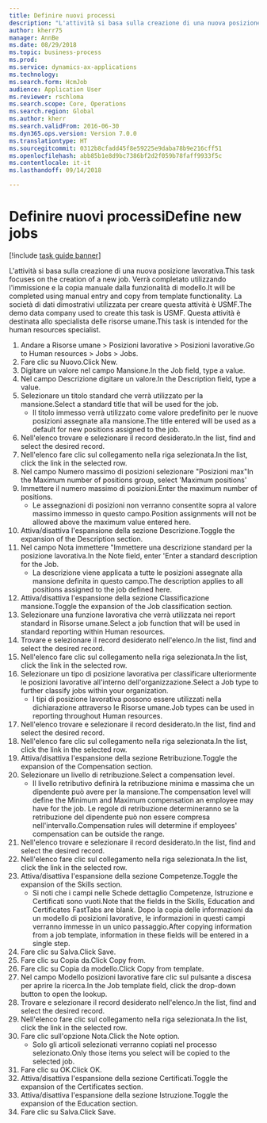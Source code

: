 ```yaml
--- 
title: Definire nuovi processi
description: "L'attività si basa sulla creazione di una nuova posizione lavorativa."
author: kherr75
manager: AnnBe
ms.date: 08/29/2018
ms.topic: business-process
ms.prod: 
ms.service: dynamics-ax-applications
ms.technology: 
ms.search.form: HcmJob
audience: Application User
ms.reviewer: rschloma
ms.search.scope: Core, Operations
ms.search.region: Global
ms.author: kherr
ms.search.validFrom: 2016-06-30
ms.dyn365.ops.version: Version 7.0.0
ms.translationtype: HT
ms.sourcegitcommit: 0312b8cfadd45f8e59225e9daba78b9e216cff51
ms.openlocfilehash: abb85b1e8d9bc7386bf2d2f059b78faff9933f5c
ms.contentlocale: it-it
ms.lasthandoff: 09/14/2018

---
```

# <a name="define-new-jobs"></a><span data-ttu-id="92847-103">Definire nuovi processi</span><span class="sxs-lookup"><span data-stu-id="92847-103">Define new jobs</span></span>

[!include [task guide banner](../../includes/task-guide-banner.md)]

<span data-ttu-id="92847-104">L'attività si basa sulla creazione di una nuova posizione lavorativa.</span><span class="sxs-lookup"><span data-stu-id="92847-104">This task focuses on the creation of a new job.</span></span> <span data-ttu-id="92847-105">Verrà completato utilizzando l'immissione e la copia manuale dalla funzionalità di modello.</span><span class="sxs-lookup"><span data-stu-id="92847-105">It will be completed using manual entry and copy from template functionality.</span></span> <span data-ttu-id="92847-106">La società di dati dimostrativi utilizzata per creare questa attività è USMF.</span><span class="sxs-lookup"><span data-stu-id="92847-106">The demo data company used to create this task is USMF.</span></span> <span data-ttu-id="92847-107">Questa attività è destinata allo specialista delle risorse umane.</span><span class="sxs-lookup"><span data-stu-id="92847-107">This task is intended for the human resources specialist.</span></span>

1. <span data-ttu-id="92847-108">Andare a Risorse umane > Posizioni lavorative > Posizioni lavorative.</span><span class="sxs-lookup"><span data-stu-id="92847-108">Go to Human resources > Jobs > Jobs.</span></span>
2. <span data-ttu-id="92847-109">Fare clic su Nuovo.</span><span class="sxs-lookup"><span data-stu-id="92847-109">Click New.</span></span>
3. <span data-ttu-id="92847-110">Digitare un valore nel campo Mansione.</span><span class="sxs-lookup"><span data-stu-id="92847-110">In the Job field, type a value.</span></span>
4. <span data-ttu-id="92847-111">Nel campo Descrizione digitare un valore.</span><span class="sxs-lookup"><span data-stu-id="92847-111">In the Description field, type a value.</span></span>
5. <span data-ttu-id="92847-112">Selezionare un titolo standard che verrà utilizzato per la mansione.</span><span class="sxs-lookup"><span data-stu-id="92847-112">Select a standard title that will be used for the job.</span></span> 
    * <span data-ttu-id="92847-113">Il titolo immesso verrà utilizzato come valore predefinito per le nuove posizioni assegnate alla mansione.</span><span class="sxs-lookup"><span data-stu-id="92847-113">The title entered will be used as a default for new positions assigned to the job.</span></span>  
6. <span data-ttu-id="92847-114">Nell'elenco trovare e selezionare il record desiderato.</span><span class="sxs-lookup"><span data-stu-id="92847-114">In the list, find and select the desired record.</span></span>
7. <span data-ttu-id="92847-115">Nell'elenco fare clic sul collegamento nella riga selezionata.</span><span class="sxs-lookup"><span data-stu-id="92847-115">In the list, click the link in the selected row.</span></span>
8. <span data-ttu-id="92847-116">Nel campo Numero massimo di posizioni selezionare "Posizioni max"</span><span class="sxs-lookup"><span data-stu-id="92847-116">In the Maximum number of positions group, select 'Maximum positions'</span></span>
9. <span data-ttu-id="92847-117">Immettere il numero massimo di posizioni.</span><span class="sxs-lookup"><span data-stu-id="92847-117">Enter the maximum number of positions.</span></span> 
    * <span data-ttu-id="92847-118">Le assegnazioni di posizioni non verranno consentite sopra al valore massimo immesso in questo campo.</span><span class="sxs-lookup"><span data-stu-id="92847-118">Position assignments will not be allowed above the maximum value entered here.</span></span>  
10. <span data-ttu-id="92847-119">Attiva/disattiva l'espansione della sezione Descrizione.</span><span class="sxs-lookup"><span data-stu-id="92847-119">Toggle the expansion of the Description section.</span></span>
11. <span data-ttu-id="92847-120">Nel campo Nota immettere "Immettere una descrizione standard per la posizione lavorativa.</span><span class="sxs-lookup"><span data-stu-id="92847-120">In the Note field, enter 'Enter a standard description for the Job.</span></span>
    * <span data-ttu-id="92847-121">La descrizione viene applicata a tutte le posizioni assegnate alla mansione definita in questo campo.</span><span class="sxs-lookup"><span data-stu-id="92847-121">The description applies to all positions assigned to the job defined here.</span></span>  
12. <span data-ttu-id="92847-122">Attiva/disattiva l'espansione della sezione Classificazione mansione.</span><span class="sxs-lookup"><span data-stu-id="92847-122">Toggle the expansion of the Job classification section.</span></span>
13. <span data-ttu-id="92847-123">Selezionare una funzione lavorativa che verrà utilizzata nei report standard in Risorse umane.</span><span class="sxs-lookup"><span data-stu-id="92847-123">Select a job function that will be used in standard reporting within Human resources.</span></span>
14. <span data-ttu-id="92847-124">Trovare e selezionare il record desiderato nell'elenco.</span><span class="sxs-lookup"><span data-stu-id="92847-124">In the list, find and select the desired record.</span></span>
15. <span data-ttu-id="92847-125">Nell'elenco fare clic sul collegamento nella riga selezionata.</span><span class="sxs-lookup"><span data-stu-id="92847-125">In the list, click the link in the selected row.</span></span>
16. <span data-ttu-id="92847-126">Selezionare un tipo di posizione lavorativa per classificare ulteriormente le posizioni lavorative all'interno dell'organizzazione.</span><span class="sxs-lookup"><span data-stu-id="92847-126">Select a Job type to further classify jobs within your organization.</span></span> 
    * <span data-ttu-id="92847-127">I tipi di posizione lavorativa possono essere utilizzati nella dichiarazione attraverso le Risorse umane.</span><span class="sxs-lookup"><span data-stu-id="92847-127">Job types can be used in reporting throughout Human resources.</span></span>  
17. <span data-ttu-id="92847-128">Nell'elenco trovare e selezionare il record desiderato.</span><span class="sxs-lookup"><span data-stu-id="92847-128">In the list, find and select the desired record.</span></span>
18. <span data-ttu-id="92847-129">Nell'elenco fare clic sul collegamento nella riga selezionata.</span><span class="sxs-lookup"><span data-stu-id="92847-129">In the list, click the link in the selected row.</span></span>
19. <span data-ttu-id="92847-130">Attiva/disattiva l'espansione della sezione Retribuzione.</span><span class="sxs-lookup"><span data-stu-id="92847-130">Toggle the expansion of the Compensation section.</span></span>
20. <span data-ttu-id="92847-131">Selezionare un livello di retribuzione.</span><span class="sxs-lookup"><span data-stu-id="92847-131">Select a compensation level.</span></span>
    * <span data-ttu-id="92847-132">Il livello retributivo definirà la retribuzione minima e massima che un dipendente può avere per la mansione.</span><span class="sxs-lookup"><span data-stu-id="92847-132">The compensation level will define the Minimum and Maximum compensation an employee may have for the job.</span></span> <span data-ttu-id="92847-133">Le regole di retribuzione determineranno se la retribuzione del dipendente può non essere compresa nell'intervallo.</span><span class="sxs-lookup"><span data-stu-id="92847-133">Compensation rules will determine if employees' compensation can be outside the range.</span></span>  
21. <span data-ttu-id="92847-134">Nell'elenco trovare e selezionare il record desiderato.</span><span class="sxs-lookup"><span data-stu-id="92847-134">In the list, find and select the desired record.</span></span>
22. <span data-ttu-id="92847-135">Nell'elenco fare clic sul collegamento nella riga selezionata.</span><span class="sxs-lookup"><span data-stu-id="92847-135">In the list, click the link in the selected row.</span></span>
23. <span data-ttu-id="92847-136">Attiva/disattiva l'espansione della sezione Competenze.</span><span class="sxs-lookup"><span data-stu-id="92847-136">Toggle the expansion of the Skills section.</span></span>
    * <span data-ttu-id="92847-137">Si noti che i campi nelle Schede dettaglio Competenze, Istruzione e Certificati sono vuoti.</span><span class="sxs-lookup"><span data-stu-id="92847-137">Note that the fields in the Skills, Education and Certificates FastTabs are blank.</span></span> <span data-ttu-id="92847-138">Dopo la copia delle informazioni da un modello di posizioni lavorative, le informazioni in questi campi verranno immesse in un unico passaggio.</span><span class="sxs-lookup"><span data-stu-id="92847-138">After copying information from a job template, information in these fields will be entered in a single step.</span></span>   
24. <span data-ttu-id="92847-139">Fare clic su Salva.</span><span class="sxs-lookup"><span data-stu-id="92847-139">Click Save.</span></span>
25. <span data-ttu-id="92847-140">Fare clic su Copia da.</span><span class="sxs-lookup"><span data-stu-id="92847-140">Click Copy from.</span></span>
26. <span data-ttu-id="92847-141">Fare clic su Copia da modello.</span><span class="sxs-lookup"><span data-stu-id="92847-141">Click Copy from template.</span></span>
27. <span data-ttu-id="92847-142">Nel campo Modello posizioni lavorative fare clic sul pulsante a discesa per aprire la ricerca.</span><span class="sxs-lookup"><span data-stu-id="92847-142">In the Job template field, click the drop-down button to open the lookup.</span></span>
28. <span data-ttu-id="92847-143">Trovare e selezionare il record desiderato nell'elenco.</span><span class="sxs-lookup"><span data-stu-id="92847-143">In the list, find and select the desired record.</span></span>
29. <span data-ttu-id="92847-144">Nell'elenco fare clic sul collegamento nella riga selezionata.</span><span class="sxs-lookup"><span data-stu-id="92847-144">In the list, click the link in the selected row.</span></span>
30. <span data-ttu-id="92847-145">Fare clic sull'opzione Nota.</span><span class="sxs-lookup"><span data-stu-id="92847-145">Click the Note option.</span></span>
    * <span data-ttu-id="92847-146">Solo gli articoli selezionati verranno copiati nel processo selezionato.</span><span class="sxs-lookup"><span data-stu-id="92847-146">Only those items you select will be copied to the selected job.</span></span>    
31. <span data-ttu-id="92847-147">Fare clic su OK.</span><span class="sxs-lookup"><span data-stu-id="92847-147">Click OK.</span></span>
32. <span data-ttu-id="92847-148">Attiva/disattiva l'espansione della sezione Certificati.</span><span class="sxs-lookup"><span data-stu-id="92847-148">Toggle the expansion of the Certificates section.</span></span>
33. <span data-ttu-id="92847-149">Attiva/disattiva l'espansione della sezione Istruzione.</span><span class="sxs-lookup"><span data-stu-id="92847-149">Toggle the expansion of the Education section.</span></span>
34. <span data-ttu-id="92847-150">Fare clic su Salva.</span><span class="sxs-lookup"><span data-stu-id="92847-150">Click Save.</span></span>


